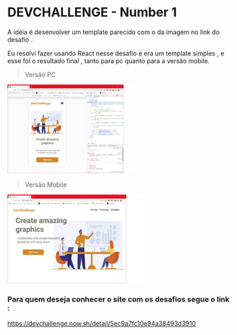 # DEVCHALLENGE - Number 1

A idéia é desenvolver um template  parecido com o da imagem no link do desafio . 

Eu resolvi fazer usando React nesse desafio e era um template simples , e esse foi o resultado final , tanto para pc quanto para a versão mobile. 


 > Versão PC
<img height="200" src='https://github.com/lleollima/challenge_front_model_one/blob/master/challenge_mobile.png' />


> Versão Mobile

<img height="200" src='https://github.com/lleollima/challenge_front_model_one/blob/master/challenge_pc.jpg' />


### Para quem deseja conhecer o site com os desafios  segue o link :

https://devchallenge.now.sh/detail/5ec9a7fc10e94a38493d3910
